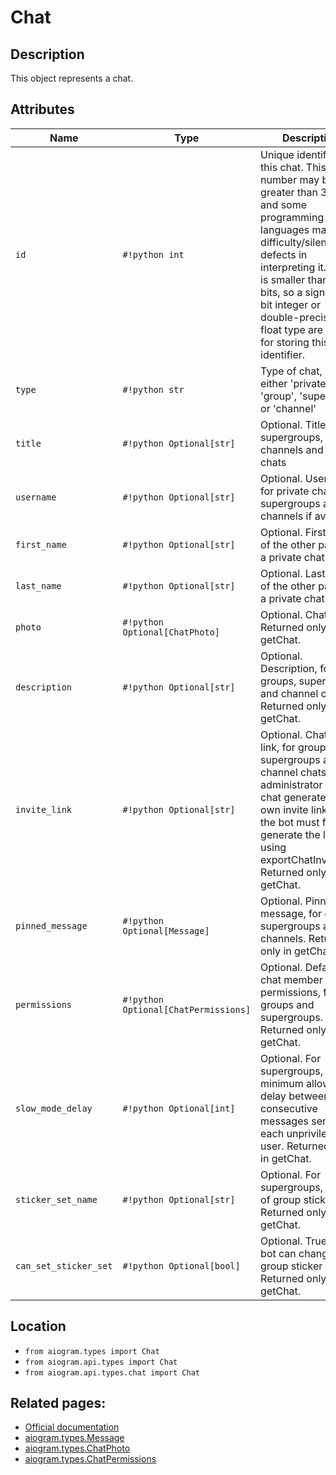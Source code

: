 # Chat

## Description

This object represents a chat.


## Attributes

| Name | Type | Description |
| - | - | - |
| `id` | `#!python int` | Unique identifier for this chat. This number may be greater than 32 bits and some programming languages may have difficulty/silent defects in interpreting it. But it is smaller than 52 bits, so a signed 64 bit integer or double-precision float type are safe for storing this identifier. |
| `type` | `#!python str` | Type of chat, can be either 'private', 'group', 'supergroup' or 'channel' |
| `title` | `#!python Optional[str]` | Optional. Title, for supergroups, channels and group chats |
| `username` | `#!python Optional[str]` | Optional. Username, for private chats, supergroups and channels if available |
| `first_name` | `#!python Optional[str]` | Optional. First name of the other party in a private chat |
| `last_name` | `#!python Optional[str]` | Optional. Last name of the other party in a private chat |
| `photo` | `#!python Optional[ChatPhoto]` | Optional. Chat photo. Returned only in getChat. |
| `description` | `#!python Optional[str]` | Optional. Description, for groups, supergroups and channel chats. Returned only in getChat. |
| `invite_link` | `#!python Optional[str]` | Optional. Chat invite link, for groups, supergroups and channel chats. Each administrator in a chat generates their own invite links, so the bot must first generate the link using exportChatInviteLink. Returned only in getChat. |
| `pinned_message` | `#!python Optional[Message]` | Optional. Pinned message, for groups, supergroups and channels. Returned only in getChat. |
| `permissions` | `#!python Optional[ChatPermissions]` | Optional. Default chat member permissions, for groups and supergroups. Returned only in getChat. |
| `slow_mode_delay` | `#!python Optional[int]` | Optional. For supergroups, the minimum allowed delay between consecutive messages sent by each unpriviledged user. Returned only in getChat. |
| `sticker_set_name` | `#!python Optional[str]` | Optional. For supergroups, name of group sticker set. Returned only in getChat. |
| `can_set_sticker_set` | `#!python Optional[bool]` | Optional. True, if the bot can change the group sticker set. Returned only in getChat. |



## Location

- `from aiogram.types import Chat`
- `from aiogram.api.types import Chat`
- `from aiogram.api.types.chat import Chat`

## Related pages:

- [Official documentation](https://core.telegram.org/bots/api#chat)
- [aiogram.types.Message](../types/message.md)
- [aiogram.types.ChatPhoto](../types/chat_photo.md)
- [aiogram.types.ChatPermissions](../types/chat_permissions.md)
